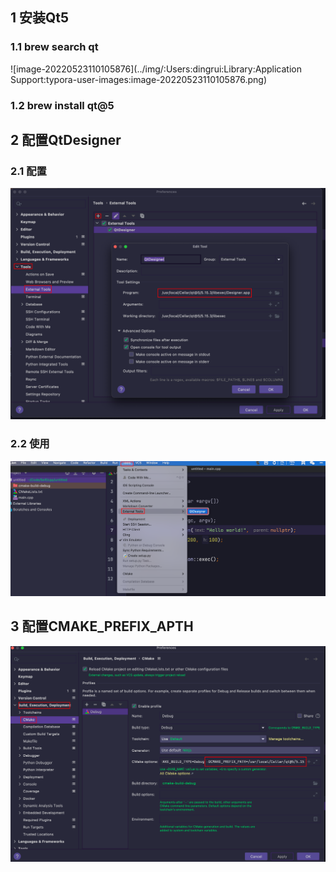 ## 1 安装Qt5

### 1.1 brew search qt

![image-20220523110105876](../img/:Users:dingrui:Library:Application Support:typora-user-images:image-20220523110105876.png)



### 1.2 brew install qt@5



## 2 配置QtDesigner 

### 2.1 配置

![image-20220523110457500](../img/image-20220523110457500.png)



### 2.2 使用

![image-20220523111039446](../img/image-20220523111039446.png)



## 3 配置CMAKE_PREFIX_APTH

![image-20220523111508173](../img/image-20220523111508173.png)

